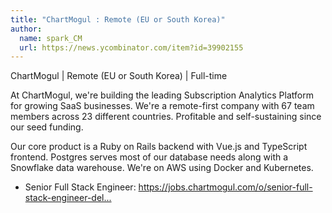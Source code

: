```yaml
---
title: "ChartMogul : Remote (EU or South Korea)"
author:
  name: spark_CM
  url: https://news.ycombinator.com/item?id=39902155
---
```

ChartMogul | Remote (EU or South Korea) | Full-time

At ChartMogul, we&#x27;re building the leading Subscription Analytics Platform for growing SaaS businesses. We&#x27;re a remote-first company with 67 team members across 23 different countries. Profitable and self-sustaining since our seed funding.

Our core product is a Ruby on Rails backend with Vue.js and TypeScript frontend. Postgres serves most of our database needs along with a Snowflake data warehouse. We&#x27;re on AWS using Docker and Kubernetes.

- Senior Full Stack Engineer: <a href="https:&#x2F;&#x2F;jobs.chartmogul.com&#x2F;o&#x2F;senior-full-stack-engineer-delta-team-eusouth-korea-2" rel="nofollow">https:&#x2F;&#x2F;jobs.chartmogul.com&#x2F;o&#x2F;senior-full-stack-engineer-del...</a>
